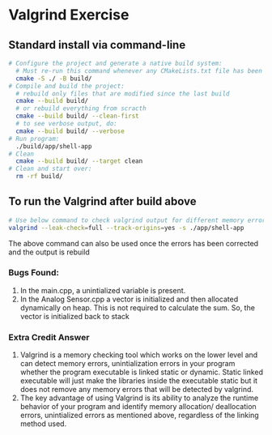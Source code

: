 # Valgrind Exercise

## Standard install via command-line
```bash
# Configure the project and generate a native build system:
  # Must re-run this command whenever any CMakeLists.txt file has been changed.
  cmake -S ./ -B build/
# Compile and build the project:
  # rebuild only files that are modified since the last build
  cmake --build build/
  # or rebuild everything from scracth
  cmake --build build/ --clean-first
  # to see verbose output, do:
  cmake --build build/ --verbose
# Run program:
  ./build/app/shell-app
# Clean
  cmake --build build/ --target clean
# Clean and start over:
  rm -rf build/
```

## To run the Valgrind after build above

```bash
# Use below command to check valgrind output for different memory errors and unintialization errors
valgrind --leak-check=full --track-origins=yes -s ./app/shell-app 

```
The above command can also be used once the errors has been corrected and the output is rebuild

### Bugs Found:
1. In the main.cpp, a unintialized variable is present.
2. In the Analog Sensor.cpp a vector is initialized and then allocated dynamically on heap. This is not required to calculate the sum. So, the vector is initialized back to stack

### Extra Credit Answer
1. Valgrind is a memory checking tool which works on the lower level and can detect memory errors, unintialization errors
in your program whether the program executable is linked static or dynamic. Static linked executable will just make the libraries inside the executable static but it does not remove any memory errors that will be detected by valgrind.
2. The key advantage of using Valgrind is its ability to analyze the runtime behavior of your program and identify       memory allocation/ deallocation errors, unintialized errors as mentioned above, regardless of the linking method used. 
